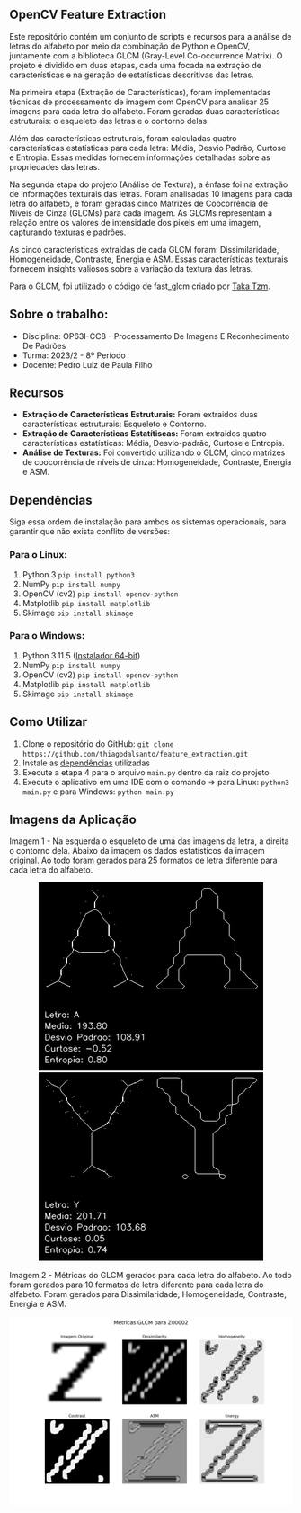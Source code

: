 ## OpenCV Feature Extraction

Este repositório contém um conjunto de scripts e recursos para a análise de letras do alfabeto por meio da combinação de Python e OpenCV, juntamente com a biblioteca GLCM (Gray-Level Co-occurrence Matrix). O projeto é dividido em duas etapas, cada uma focada na extração de características e na geração de estatísticas descritivas das letras.

Na primeira etapa (Extração de Características), foram implementadas técnicas de processamento de imagem com OpenCV para analisar 25 imagens para cada letra do alfabeto. Foram geradas duas características estruturais: o esqueleto das letras e o contorno delas.

Além das características estruturais, foram calculadas quatro características estatísticas para cada letra: Média, Desvio Padrão, Curtose e Entropia. Essas medidas fornecem informações detalhadas sobre as propriedades das letras.

Na segunda etapa do projeto (Análise de Textura), a ênfase foi na extração de informações texturais das letras. Foram analisadas 10 imagens para cada letra do alfabeto, e foram geradas cinco Matrizes de Coocorrência de Níveis de Cinza (GLCMs) para cada imagem. As GLCMs representam a relação entre os valores de intensidade dos pixels em uma imagem, capturando texturas e padrões.

As cinco características extraídas de cada GLCM foram: Dissimilaridade, Homogeneidade, Contraste, Energia e ASM. Essas características texturais fornecem insights valiosos sobre a variação da textura das letras.

Para o GLCM, foi utilizado o código de fast_glcm criado por [Taka Tzm](https://github.com/tzm030329/GLCM/).

## Sobre o trabalho:

* Disciplina: OP63I-CC8 - Processamento De Imagens E Reconhecimento De Padrões	
* Turma: 2023/2 - 8º Período
* Docente: Pedro Luiz de Paula Filho

## Recursos 
- **Extração de Características Estruturais:** Foram extraidos duas características estruturais: Esqueleto e Contorno.
- **Extração de Características Estatítiscas:** Foram extraidos quatro características estatísticas: Média, Desvio-padrão, Curtose e Entropia.
- **Análise de Texturas:** Foi convertido utilizando o GLCM, cinco matrizes de coocorrência de níveis de cinza: Homogeneidade, Contraste, Energia e ASM.

## Dependências
Siga essa ordem de instalação para ambos os sistemas operacionais, para garantir que não exista conflito de versões:

### Para o Linux:
1. Python 3 `pip install python3`
2. NumPy `pip install numpy`
3. OpenCV (cv2) `pip install opencv-python`
4. Matplotlib `pip install matplotlib`
5. Skimage `pip install skimage`

### Para o Windows:
1. Python 3.11.5 ([Instalador 64-bit](https://www.python.org/downloads/windows/))
2. NumPy `pip install numpy`
3. OpenCV (cv2) `pip install opencv-python`
4. Matplotlib `pip install matplotlib`
5. Skimage `pip install skimage`
## Como Utilizar

1. Clone o repositório do GitHub: `git clone https://github.com/thiagodalsanto/feature_extraction.git`
2. Instale as [dependências](#dependências) utilizadas
3. Execute a etapa 4 para o arquivo `main.py` dentro da raiz do projeto
4. Execute o aplicativo em uma IDE com o comando => para Linux: `python3 main.py` e para Windows: `python main.py`

## Imagens da Aplicação

Imagem 1 - Na esquerda o esqueleto de uma das imagens da letra, a direita o contorno dela. Abaixo da imagem os dados estatísticos da imagem original. Ao todo foram gerados para 25 formatos de letra diferente para cada letra do alfabeto.
<p align="center">
    <img src="RESULTADO_ESTRUTURAIS_ESTATISTICAS/A00001_skeleton_contours.png">
    <img src="RESULTADO_ESTRUTURAIS_ESTATISTICAS/Y00001_skeleton_contours.png">
</p>

Imagem 2 - Métricas do GLCM gerados para cada letra do alfabeto. Ao todo foram gerados para 10 formatos de letra diferente para cada letra do alfabeto. Foram gerados para Dissimilaridade, Homogeneidade, Contraste, Energia e ASM.
<p align="center">
    <img src="RESULTADO_GLCM/Z00002_metricas_glcm.png">
</p>

